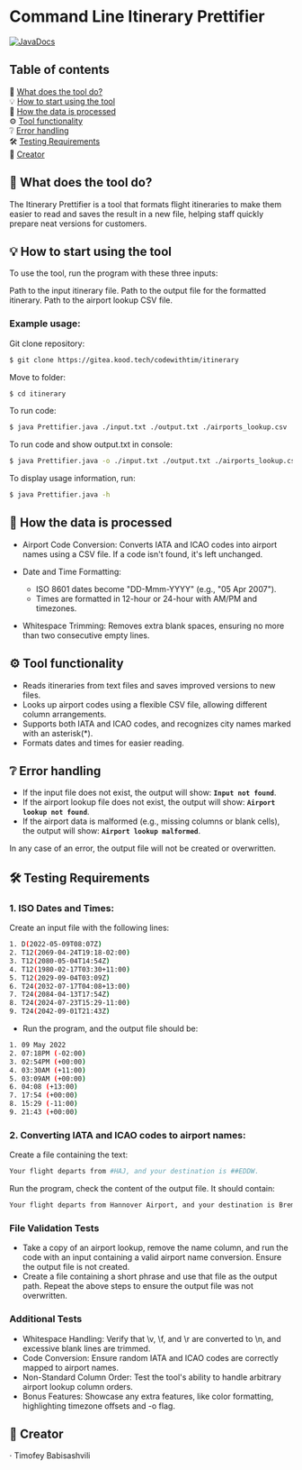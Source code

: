 # Command Line Itinerary Prettifier

[![JavaDocs](https://img.shields.io/badge/JavaDocs-Reference-blue)](https://github.com/yourusername/itinerary-prettifier)

## Table of contents

🚀 [What does the tool do?](#🚀-what-does-the-tool-do)<br/>
💡 [How to start using the tool](#💡-how-to-start-using-the-tool)<br/>
💾 [How the data is processed](#💾-how-the-data-is-processed)<br/>
⚙️ [Tool functionality](#⚙️-tool-functionality)<br/>
❔ [Error handling](#❔-error-handling)<br/>
🛠️ [Testing Requirements](#🛠️-testing-requirements)<br/>
🤝 [Creator](🤝-Creator)

## 🚀 What does the tool do?

The Itinerary Prettifier is a tool that formats flight itineraries to make them easier to read and saves the result in a new file, helping staff quickly prepare neat versions for customers.

## 💡 How to start using the tool

To use the tool, run the program with these three inputs:

Path to the input itinerary file.
Path to the output file for the formatted itinerary.
Path to the airport lookup CSV file.

### Example usage:

Git clone repository:

```bash
$ git clone https://gitea.kood.tech/codewithtim/itinerary
```

Move to folder:

```bash
$ cd itinerary
```

To run code:

```bash
$ java Prettifier.java ./input.txt ./output.txt ./airports_lookup.csv
```

To run code and show output.txt in console:

```bash
$ java Prettifier.java -o ./input.txt ./output.txt ./airports_lookup.csv
```

To display usage information, run:

```bash
$ java Prettifier.java -h
```

## 💾 How the data is processed

- Airport Code Conversion: Converts IATA and ICAO codes into airport names using a CSV file. If a code isn't found, it's left unchanged.

- Date and Time Formatting:

  - ISO 8601 dates become "DD-Mmm-YYYY" (e.g., "05 Apr 2007").
  - Times are formatted in 12-hour or 24-hour with AM/PM and timezones.

- Whitespace Trimming: Removes extra blank spaces, ensuring no more than two consecutive empty lines.

## ⚙️ Tool functionality

- Reads itineraries from text files and saves improved versions to new files.
- Looks up airport codes using a flexible CSV file, allowing different column arrangements.
- Supports both IATA and ICAO codes, and recognizes city names marked with an asterisk(\*).
- Formats dates and times for easier reading.

## ❔ Error handling

- If the input file does not exist, the output will show: **`Input not found`**.
- If the airport lookup file does not exist, the output will show: **`Airport lookup not found`**.
- If the airport data is malformed (e.g., missing columns or blank cells), the output will show: **`Airport lookup malformed`**.

In any case of an error, the output file will not be created or overwritten.

## 🛠️ Testing Requirements

### 1. **ISO Dates and Times**:

Create an input file with the following lines:

```bash
1. D(2022-05-09T08:07Z)
2. T12(2069-04-24T19:18-02:00)
3. T12(2080-05-04T14:54Z)
4. T12(1980-02-17T03:30+11:00)
5. T12(2029-09-04T03:09Z)
6. T24(2032-07-17T04:08+13:00)
7. T24(2084-04-13T17:54Z)
8. T24(2024-07-23T15:29-11:00)
9. T24(2042-09-01T21:43Z)
```

- Run the program, and the output file should be:

```bash
1. 09 May 2022
2. 07:18PM (-02:00)
3. 02:54PM (+00:00)
4. 03:30AM (+11:00)
5. 03:09AM (+00:00)
6. 04:08 (+13:00)
7. 17:54 (+00:00)
8. 15:29 (-11:00)
9. 21:43 (+00:00)
```

### 2. **Converting IATA and ICAO codes to airport names**:

Create a file containing the text:

```bash
Your flight departs from #HAJ, and your destination is ##EDDW.
```

Run the program, check the content of the output file. It should contain:

```bash
Your flight departs from Hannover Airport, and your destination is Bremen Airport.
```

### File Validation Tests

- Take a copy of an airport lookup, remove the name column, and run the code with an input containing a valid airport name conversion. Ensure the output file is not created.
- Create a file containing a short phrase and use that file as the output path. Repeat the above steps to ensure the output file was not overwritten.

### Additional Tests

- Whitespace Handling: Verify that \v, \f, and \r are converted to \n, and excessive blank lines are trimmed.
- Code Conversion: Ensure random IATA and ICAO codes are correctly mapped to airport names.
- Non-Standard Column Order: Test the tool's ability to handle arbitrary airport lookup column orders.
- Bonus Features: Showcase any extra features, like color formatting, highlighting timezone offsets and -o flag.

## 🤝 Creator

⋅ Timofey Babisashvili <br/>
